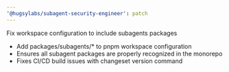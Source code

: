 ```yaml
---
'@hugsylabs/subagent-security-engineer': patch
---
```


Fix workspace configuration to include subagents packages

- Add packages/subagents/\* to pnpm workspace configuration
- Ensures all subagent packages are properly recognized in the monorepo
- Fixes CI/CD build issues with changeset version command
